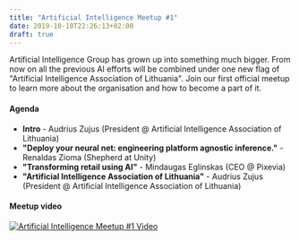 ```yaml
---
title: "Artificial Intelligence Meetup #1"
date: 2019-10-10T22:26:13+02:00
draft: true
---
```

Artificial Intelligence Group has grown up into something much bigger. From now on all the previous AI efforts will be combined under one new flag of "Artificial Intelligence Association of Lithuania". Join our first official meetup to learn more about the organisation and how to become a part of it.

#### Agenda

- __Intro__ - Audrius Zujus (President @ Artificial Intelligence Association of Lithuania)
- __"Deploy your neural net: engineering platform agnostic inference."__ - Renaldas Zioma (Shepherd at Unity)
- __"Transforming retail using AI"__ - Mindaugas Eglinskas (CEO @ Pixevia)
- __"Artificial Intelligence Association of Lithuania"__ - Audrius Zujus (President @ Artificial Intelligence Association of Lithuania)

#### Meetup video

[![Artificial Intelligence Meetup #1 Video](http://img.youtube.com/vi/C3Z-XecjFLE/0.jpg)](https://www.youtube.com/watch?v=C3Z-XecjFLE)
